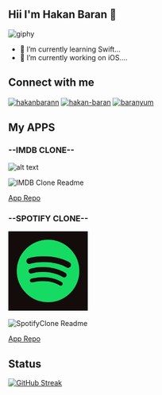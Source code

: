 ## Hii I'm Hakan Baran :wave:

![giphy](https://user-images.githubusercontent.com/104249732/198421470-2ef1aa5e-0e5a-488a-bd5f-16d6953634da.gif)

- 🔭 I’m currently learning Swift...
- 🔭 I’m currently working on iOS....

## Connect with me

<a href="https://twitter.com/hakanbarann" target="blank"><img align="center" src="https://raw.githubusercontent.com/rahuldkjain/github-profile-readme-generator/master/src/images/icons/Social/twitter.svg" alt="hakanbarann" height="30" width="40" /></a>                                                     <a href="https://www.linkedin.com/in/hakan-baran/" target="blank"><img align="center" src="https://raw.githubusercontent.com/rahuldkjain/github-profile-readme-generator/master/src/images/icons/Social/linked-in-alt.svg" alt="hakan-baran" height="30" width="40" /></a>
<a href="https://instagram.com/baranyum" target="blank"><img align="center" src="https://raw.githubusercontent.com/rahuldkjain/github-profile-readme-generator/master/src/images/icons/Social/instagram.svg" alt="baranyum" height="30" width="40" /></a>

## My APPS

### --IMDB CLONE--

<img src="https://github.com/hakanbaran/HDMovieHell/blob/main/IMDB%20Clone%20Photo/imdb.png" alt="alt text" width="160" height="115">


![IMDB Clone Readme](https://user-images.githubusercontent.com/104249732/223873657-6bd276b4-f8b2-4e11-8c36-8ed456268c41.png)

[App Repo](https://github.com/hakanbaran/HDMovieHell)

### --SPOTIFY CLONE--

<img src="https://github.com/hakanbaran/Spotify-Clone/blob/main/Photo/appstore.png" alt="alt text" width="160" height="160">

![SpotifyClone Readme](https://github.com/hakanbaran/hakanbaran/assets/104249732/6242b47b-95e7-42c6-aefc-70b4f8bce832)

[App Repo](https://github.com/hakanbaran/Spotify-Clone)

## Status
[![GitHub Streak](https://streak-stats.demolab.com/?user=hakanbaran&theme=dark)](https://git.io/streak-stats)

<!--
**hakanbaran/hakanbaran** is a ✨ _special_ ✨ repository because its `README.md` (this file) appears on your GitHub profile.

[![GitHub Streak](https://streak-stats.demolab.com/?user=hakanbaran&theme=dark)](https://git.io/streak-stats)

<img src="https://github-readme-stats.vercel.app/api?username=hakanbaran&&show_icons=true&title_color=ffffff&icon_color=bb2acf&text_color=daf7dc&bg_color=151515">


<img src="https://github-readme-stats.vercel.app/api?username=hakanbaran&&show_icons=true&title_color=ffffff&icon_color=bb2acf&text_color=daf7dc&bg_color=151515">

Here are some ideas to get you started:

- 🔭 I’m currently working on ...
- 🌱 I’m currently learning ...
- 👯 I’m looking to collaborate on ...
- 🤔 I’m looking for help with ...
- 💬 Ask me about ...
- 📫 How to reach me: ...
- 😄 Pronouns: ...
- ⚡ Fun fact: ...
-->
